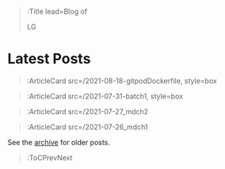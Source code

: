 > :Title lead=Blog of
>
> LG

# Latest Posts

> :ArticleCard src=/2021-08-18-gitpodDockerfile, style=box

> :ArticleCard src=/2021-07-31-batch1, style=box

> :ArticleCard src=/2021-07-27_mdch2

> :ArticleCard src=/2021-07-26_mdch1

See the [archive](/archive) for older posts.

> :ToCPrevNext